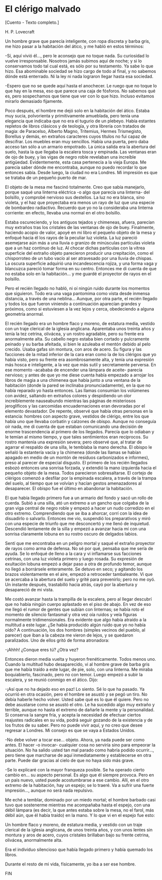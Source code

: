 # El clérigo malvado

[Cuento - Texto completo.]

H. P. Lovecraft

Un hombre grave que parecía inteligente, con ropa discreta y barba gris, me hizo pasar a la habitación del ático, y me habló en estos términos:

-Sí, aquí vivió él…, pero le aconsejo que no toque nada. Su curiosidad lo vuelve irresponsable. Nosotros jamás subimos aquí de noche; y si lo conservamos todo tal cual está, es sólo por su testamento. Ya sabe lo que hizo. Esa abominable sociedad se hizo cargo de todo al final, y no sabemos dónde está enterrado. Ni la ley ni nada lograron llegar hasta esa sociedad.

-Espero que no se quede aquí hasta el anochecer. Le ruego que no toque lo que hay en la mesa, eso que parece una caja de fósforos. No sabemos qué es, pero sospechamos que tiene que ver con lo que hizo. Incluso evitamos mirarlo demasiado fijamente.

Poco después, el hombre me dejó solo en la habitación del ático. Estaba muy sucia, polvorienta y primitivamente amueblada, pero tenía una elegancia que indicaba que no era el tugurio de un plebeyo. Había estantes repletos de libros clásicos y de teología, y otra librería con tratados de magia: de Paracelso, Alberto Magno, Tritemius, Hermes Trismegisto, Borellus y demás, en extraños caracteres cuyos títulos no fui capaz de descifrar. Los muebles eran muy sencillos. Había una puerta, pero daba acceso tan sólo a un armario empotrado. La única salida era la abertura del suelo, hasta la que llegaba la escalera tosca y empinada. Las ventanas eran de ojo de buey, y las vigas de negro roble revelaban una increíble antigüedad. Evidentemente, esta casa pertenecía a la vieja Europa. Me parecía saber dónde me encontraba, aunque no puedo recordar lo que entonces sabía. Desde luego, la ciudad no era Londres. Mi impresión es que se trataba de un pequeño puerto de mar.

El objeto de la mesa me fascinó totalmente. Creo que sabía manejarlo, porque saqué una linterna eléctrica -o algo que parecía una linterna- del bolsillo, y comprobé nervioso sus destellos. La luz no era blanca, sino violeta, y el haz que proyectaba era menos un rayo de luz que una especie de bombardeo radiactivo. Recuerdo que yo no la consideraba una linterna corriente: en efecto, llevaba una normal en el otro bolsillo.

Estaba oscureciendo, y los antiguos tejados y chimeneas, afuera, parecían muy extraños tras los cristales de las ventanas de ojo de buey. Finalmente, haciendo acopio de valor, apoyé en mi libro el pequeño objeto de la mesa y enfoqué hacia él los rayos de la peculiar luz violeta. La luz pareció asemejarse aún más a una lluvia o granizo de minúsculas partículas violeta que a un haz continuo de luz. Al chocar dichas partículas con la vítrea superficie del extraño objeto parecieron producir una crepitación, como el chisporroteo de un tubo vacío al ser atravesado por una lluvia de chispas. La oscura superficie adquirió una incandescencia rojiza, y una forma vaga y blancuzca pareció tomar forma en su centro. Entonces me di cuenta de que no estaba solo en la habitación… y me guardé el proyector de rayos en el bolsillo.

Pero el recién llegado no habló, ni oí ningún ruido durante los momentos que siguieron. Todo era una vaga pantomima como vista desde inmensa distancia, a través de una neblina… Aunque, por otra parte, el recién llegado y todos los que fueron viniendo a continuación aparecían grandes y próximos, como si estuviesen a la vez lejos y cerca, obedeciendo a alguna geometría anormal.

El recién llegado era un hombre flaco y moreno, de estatura media, vestido con un traje clerical de la iglesia anglicana. Aparentaba unos treinta años y tenía la tez cetrina, olivácea, y un rostro agradable, pero su frente era anormalmente alta. Su cabello negro estaba bien cortado y pulcramente peinado y su barba afeitada, si bien le azuleaba el mentón debido al pelo crecido. Usaba gafas sin montura, con aros de acero. Su figura y las facciones de la mitad inferior de la cara eran como la de los clérigos que yo había visto, pero su frente era asombrosamente alta, y tenía una expresión más hosca e inteligente, a la vez que más sutil y secretamente perversa. En ese momento -acababa de encender una lámpara de aceite- parecía nervioso; y antes de que yo me diese cuenta había empezado a arrojar los libros de magia a una chimenea que había junto a una ventana de la habitación (donde la pared se inclinaba pronunciadamente), en la que no había reparado yo hasta entonces. Las llamas consumían los volúmenes con avidez, saltando en extraños colores y despidiendo un olor increíblemente nauseabundo mientras las páginas de misteriosos jeroglíficos y las carcomidas encuadernaciones eran devoradas por el elemento devastador. De repente, observé que había otras personas en la estancia: hombres con aspecto grave, vestidos de clérigo, entre los que había uno que llevaba corbatín y calzones de obispo. Aunque no conseguía oír nada, me di cuenta de que estaban comunicando una decisión de enorme trascendencia al primero de los llegados. Parecía que lo odiaban y le temían al mismo tiempo, y que tales sentimientos eran recíprocos. Su rostro mantenía una expresión severa; pero observé que, al tratar de agarrar el respaldo de una silla, le temblaba la mano derecha. El obispo le señaló la estantería vacía y la chimenea (donde las llamas se habían apagado en medio de un montón de residuos carbonizados e informes), preso al parecer de especial disgusto. El primero de los recién llegados esbozó entonces una sonrisa forzada, y extendió la mano izquierda hacia el pequeño objeto de la mesa. Todos parecieron sobresaltarse. El cortejo de clérigos comenzó a desfilar por la empinada escalera, a través de la trampa del suelo, al tiempo que se volvían y hacían gestos amenazadores al desaparecer. El obispo fue el último en abandonar la habitación.

El que había llegado primero fue a un armario del fondo y sacó un rollo de cuerda. Subió a una silla, ató un extremo a un gancho que colgaba de la gran viga central de negro roble y empezó a hacer un nudo corredizo en el otro extremo. Comprendiendo que se iba a ahorcar, corrí con la idea de disuadirlo o salvarlo. Entonces me vio, suspendió los preparativos y miró con una especie de triunfo que me desconcertó y me llenó de inquietud. Descendió lentamente de la silla y empezó a avanzar hacia mí con una sonrisa claramente lobuna en su rostro oscuro de delgados labios.

Sentí que me encontraba en un peligro mortal y saqué el extraño proyector de rayos como arma de defensa. No sé por qué, pensaba que me sería de ayuda. Se lo enfoqué de lleno a la cara y vi inflamarse sus facciones cetrinas, con una luz violeta primero y luego rosada. Su expresión de exultación lobuna empezó a dejar paso a otra de profundo temor, aunque no llegó a borrársele enteramente. Se detuvo en seco; y agitando los brazos violentamente en el aire, empezó a retroceder tambaleante. Vi que se acercaba a la abertura del suelo y grité para prevenirlo; pero no me oyó. Un instante después, trastabilló hacia atrás, cayó por la abertura y desapareció de mi vista.

Me costó avanzar hasta la trampilla de la escalera, pero al llegar descubrí que no había ningún cuerpo aplastado en el piso de abajo. En vez de eso me llegó el rumor de gentes que subían con linternas; se había roto el momento de silencio fantasmal y otra vez oía ruidos y veía figuras normalmente tridimensionales. Era evidente que algo había atraído a la multitud a este lugar. ¿Se había producido algún ruido que yo no había oído? A continuación, los dos hombres (simples vecinos del pueblo, al parecer) que iban a la cabeza me vieron de lejos, y se quedaron paralizados. Uno de ellos gritó de forma atronadora:

-¡Ahhh! ¿Conque eres tú? ¿Otra vez?

Entonces dieron media vuelta y huyeron frenéticamente. Todos menos uno. Cuando la multitud hubo desaparecido, vi al hombre grave de barba gris que me había traído a este lugar, de pie, solo, con una linterna. Me miraba boquiabierto, fascinado, pero no con temor. Luego empezó a subir la escalera, y se reunió conmigo en el ático. Dijo:

-¡Así que no ha dejado eso en paz! Lo siento. Sé lo que ha pasado. Ya ocurrió en otra ocasión, pero el hombre se asustó y se pegó un tiro. No debía haberle hecho volver. Usted sabe qué es lo que él quiere. Pero no debe asustarse como se asustó el otro. Le ha sucedido algo muy extraño y terrible, aunque no hasta el extremo de dañarle la mente y la personalidad. Si conserva la sangre fría, y acepta la necesidad de efectuar ciertos reajustes radicales en su vida, podrá seguir gozando de la existencia y de los frutos de su saber. Pero no puede vivir aquí, y no creo que desee regresar a Londres. Mi consejo es que se vaya a Estados Unidos.

-No debe volver a tocar ese… objeto. Ahora, ya nada puede ser como antes. El hacer -o invocar- cualquier cosa no serviría sino para empeorar la situación. No ha salido usted tan mal parado como habría podido ocurrir…, pero tiene que marcharse de aquí inmediatamente y establecerse en otra parte. Puede dar gracias al cielo de que no haya sido más grave.

-Se lo explicaré con la mayor franqueza posible. Se ha operado cierto cambio en… su aspecto personal. Es algo que él siempre provoca. Pero en un país nuevo, usted puede acostumbrarse a ese cambio. Allí, en el otro extremo de la habitación, hay un espejo; se lo traeré. Va a sufrir una fuerte impresión…, aunque no será nada repulsivo.

Me eché a temblar, dominado por un miedo mortal; el hombre barbado casi tuvo que sostenerme mientras me acompañaba hasta el espejo, con una débil lámpara (es decir, la que antes estaba sobre la mesa, no el farol, más débil aún, que él había traído) en la mano. Y lo que vi en el espejo fue esto:

Un hombre flaco y moreno, de estatura media, y vestido con un traje clerical de la iglesia anglicana, de unos treinta años, y con unos lentes sin montura y aros de acero, cuyos cristales brillaban bajo su frente cetrina, olivácea, anormalmente alta.

Era el individuo silencioso que había llegado primero y había quemado los libros.

Durante el resto de mi vida, físicamente, yo iba a ser ese hombre.

FIN
